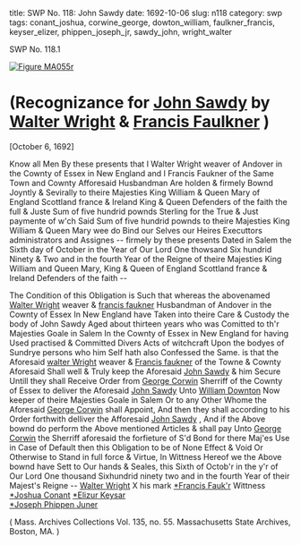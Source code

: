 title: SWP No. 118: John Sawdy
date: 1692-10-06
slug: n118
category: swp
tags: conant_joshua, corwine_george, dowton_william, faulkner_francis, keyser_elizer, phippen_joseph_jr, sawdy_john, wright_walter

<div markdown class="doc" id="n118.1">

<div class="doc_id">SWP No. 118.1</div>

<span markdown class="figure">[![Figure MA055r](archives/MA135/small/MA055r.jpg)](archives/MA135/large/MA055r.jpg)</span>

# (Recognizance for [John Sawdy](/tag/sawdy_john.html) by [Walter Wright](/tag/wright_walter.html) & [Francis Faulkner](/tag/faulkner_francis.html) )

[October 6, 1692]

Know all Men By these presents that I Walter Wright weaver of Andover in the Cownty of Essex in New England and I Francis Faukner of the Same Town and Cownty Afforesaid Husbandman Are holden & firmely Bownd Joyntly & Sevirally to theire Majesties King William & Queen Mary of England Scottland france & Ireland King & Queen Defenders of the faith the full & Juste Sum of five hundrid pownds Sterling for the True & Just paymente of w'ch Said Sum of five hundrid pownds to theire Majesties King William & Queen Mary wee do Bind our Selves our Heires Executtors administrators and Assignes -- firmely by these presents Dated in Salem the Sixth day of October in the Year of Our Lord One thowsand Six hundrid Ninety & Two and in the fourth Year of the Reigne of theire Majesties King William and Queen Mary, King & Queen of England Scottland france & Ireland Defenders of the faith --

The Condition of this Obligation is Such that whereas the abovenamed [Walter Wright](/tag/wright_walter.html) weaver & [francis faukner](/tag/faulkner_francis.html) Husbandman of Andover in the Cownty of Essex In New England have Taken into theire Care & Custody the body of John Sawdy Aged about thirteen years who was Comitted to th'r Majesties Goale in Salem In the Cownty of Essex in New England for having Used practised & Committed Divers Acts of witchcraft Upon the bodyes of Sundrye persons who him Self hath also Confessed the Same. is that the Aforesaid [walter Wright](/tag/wright_walter.html) weaver & [Francis faukner](/tag/faulkner_francis.html) of the Towne & Cownty Aforesaid Shall well & Truly keep the Aforesaid [John Sawdy](/tag/sawdy_john.html) & him Secure Untill they shall Receive Order from [George Corwin](/tag/corwine_george.html) Sherriff of the Cownty of Essex to deliver the Aforesaid [John Sawdy](/tag/sawdy_john.html) Unto [William Downton](/tag/dowton_william.html) Now keeper of theire Majesties Goale in Salem Or to any Other Whome the Aforesaid [George Corwin](/tag/corwine_george.html) shall Appoint, And then they shall according to his Order forthwith delliver the Afforesaid [John Sawdy](/tag/sawdy_john.html) , And if the Above bownd do perform the Above  mentioned Articles & shall pay Unto [George Corwin](/tag/corwine_george.html) the Sherriff aforesaid the forfieture of S'd Bond for there Maj'es Use in Case of Default then this Obligation to be of None Effect & Void Or Otherwise to Stand in full force & Virtue, In Wittness Hereof we the Above bownd have Sett to Our hands & Seales, this Sixth of Octob'r in the y'r of Our Lord One thousand Sixhundrid ninety two and in the fourth Year of their Majest's Reigne -- 
                                                    [Walter Wright](/tag/wright_walter.html) 
                                                    X his mark
                                                    [*Francis Fauk'r](/tag/faulkner_francis.html)
Wittness 
[*Joshua Conant](/tag/conant_joshua.html)
[*Elizur Keysar](/tag/keyser_elizer.html)             
[*Joseph Phippen Juner](/tag/phippen_joseph_jr.html)

( Mass. Archives Collections Vol. 135, no. 55. Massachusetts State Archives, Boston, MA. )


</div>